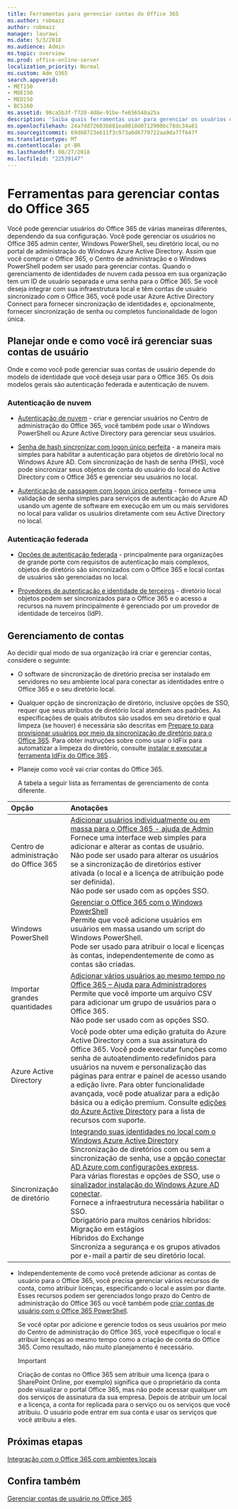```yaml
---
title: Ferramentas para gerenciar contas do Office 365
ms.author: robmazz
author: robmazz
manager: laurawi
ms.date: 5/3/2018
ms.audience: Admin
ms.topic: overview
ms.prod: office-online-server
localization_priority: Normal
ms.custom: Adm_O365
search.appverid:
- MET150
- MOE150
- MED150
- BCS160
ms.assetid: 98ca5b3f-f720-4d8e-91be-fe656548a25a
description: 'Saiba quais ferramentas usar para gerenciar os usuários do Office 365 e como você pode usar depende de como gerenciar identidades de usuário. '
ms.openlocfilehash: 24a7dd72603b881ea0810d0712900bc78dc34a81
ms.sourcegitcommit: 69d60723e611f3c973a6d6779722aa9da77f647f
ms.translationtype: MT
ms.contentlocale: pt-BR
ms.lasthandoff: 08/27/2018
ms.locfileid: "22539147"
---
```

# <a name="tools-to-manage-office-365-accounts"></a>Ferramentas para gerenciar contas do Office 365

Você pode gerenciar usuários do Office 365 de várias maneiras diferentes, dependendo da sua configuração. Você pode gerenciar os usuários no Office 365 admin center, Windows PowerShell, seu diretório local, ou no portal de administração do Windows Azure Active Directory. Assim que você comprar o Office 365, o Centro de administração e o Windows PowerShell podem ser usado para gerenciar contas. Quando o gerenciamento de identidades de nuvem cada pessoa em sua organização tem um ID de usuário separada e uma senha para o Office 365. Se você deseja integrar com sua infraestrutura local e têm contas de usuário sincronizado com o Office 365, você pode usar Azure Active Directory Connect para fornecer sincronização de identidades e, opcionalmente, fornecer sincronização de senha ou completos funcionalidade de logon única.
  
## <a name="plan-for-where-and-how-you-will-manage-your-user-accounts"></a>Planejar onde e como você irá gerenciar suas contas de usuário

Onde e como você pode gerenciar suas contas de usuário depende do modelo de identidade que você deseja usar para o Office 365. Os dois modelos gerais são autenticação federada e autenticação de nuvem.
  
### <a name="cloud-authentication"></a>Autenticação de nuvem

- [Autenticação de nuvem](about-office-365-identity.md#cloud-authentication) - criar e gerenciar usuários no Centro de administração do Office 365, você também pode usar o Windows PowerShell ou Azure Active Directory para gerenciar seus usuários. 
    
- [Senha de hash sincronizar com logon único perfeita](about-office-365-identity.md) - a maneira mais simples para habilitar a autenticação para objetos de diretório local no Windows Azure AD. Com sincronização de hash de senha (PHS), você pode sincronizar seus objetos de conta do usuário do local do Active Directory com o Office 365 e gerenciar seu usuários no local. 
    
- [Autenticação de passagem com logon único perfeita](about-office-365-identity.md) - fornece uma validação de senha simples para serviços de autenticação do Azure AD usando um agente de software em execução em um ou mais servidores no local para validar os usuários diretamente com seu Active Directory no local. 
    
### <a name="federated-authentication"></a>Autenticação federada

- [Opções de autenticação federada](about-office-365-identity.md#federated-authentication-options) - principalmente para organizações de grande porte com requisitos de autenticação mais complexos, objetos de diretório são sincronizados com o Office 365 e local contas de usuários são gerenciadas no local. 
    
- [Provedores de autenticação e identidade de terceiros](about-office-365-identity.md) - diretório local objetos podem ser sincronizados para o Office 365 e o acesso a recursos na nuvem principalmente é gerenciado por um provedor de identidade de terceiros (IdP). 
    
## <a name="managing-accounts"></a>Gerenciamento de contas

Ao decidir qual modo de sua organização irá criar e gerenciar contas, considere o seguinte:
  
- O software de sincronização de diretório precisa ser instalado em servidores no seu ambiente local para conectar as identidades entre o Office 365 e o seu diretório local.
    
- Qualquer opção de sincronização de diretório, inclusive opções de SSO, requer que seus atributos de diretório local atendem aos padrões. As especificações de quais atributos são usados em seu diretório e qual limpeza (se houver) é necessária são descritas em [Prepare to para provisionar usuários por meio da sincronização de diretório para o Office 365](prepare-for-directory-synchronization.md). Para obter instruções sobre como usar o IdFix para automatizar a limpeza do diretório, consulte [instalar e executar a ferramenta IdFix do Office 365](install-and-run-idfix.md) . 
    
- Planeje como você vai criar contas do Office 365.
    
    A tabela a seguir lista as ferramentas de gerenciamento de conta diferente.
    
|**Opção**|**Anotações**|
|:-----|:-----|
|Centro de administração do Office 365  <br/> |[Adicionar usuários individualmente ou em massa para o Office 365 - ajuda de Admin](https://support.office.com/article/1970f7d6-03b5-442f-b385-5880b9c256ec) <br/>  Fornece uma interface web simples para adicionar e alterar as contas de usuário.  <br/>  Não pode ser usado para alterar os usuários se a sincronização de diretórios estiver ativada (o local e a licença de atribuição pode ser definida).  <br/>  Não pode ser usado com as opções SSO.  <br/> |
|Windows PowerShell  <br/> |[Gerenciar o Office 365 com o Windows PowerShell](https://go.microsoft.com/fwlink/p/?LinkId=698471) <br/>  Permite que você adicione usuários em usuários em massa usando um script do Windows PowerShell.  <br/>  Pode ser usado para atribuir o local e licenças às contas, independentemente de como as contas são criadas.  <br/> |
|Importar grandes quantidades  <br/> |[Adicionar vários usuários ao mesmo tempo no Office 365 – Ajuda para Administradores](add-several-users-at-the-same-time.md) <br/>  Permite que você importe um arquivo CSV para adicionar um grupo de usuários para o Office 365.  <br/>  Não pode ser usado com as opções SSO.  <br/> |
|Azure Active Directory  <br/> |Você pode obter uma edição gratuita do Azure Active Directory com a sua assinatura do Office 365. Você pode executar funções como senha de autoatendimento redefinidos para usuários na nuvem e personalização das páginas para entrar e painel de acesso usando a edição livre. Para obter funcionalidade avançada, você pode atualizar para a edição básica ou a edição premium. Consulte [edições do Azure Active Directory](https://go.microsoft.com/fwlink/p/?LinkId=698465) para a lista de recursos com suporte.<br/> |
|Sincronização de diretório  <br/> |[Integrando suas identidades no local com o Windows Azure Active Directory](https://go.microsoft.com/fwlink/p/?LinkID=624168) <br/>  Sincronização de diretórios com ou sem a sincronização de senha, use a [opção conectar AD Azure com configurações express](https://go.microsoft.com/fwlink/p/?LinkID=698537).  <br/>  Para várias florestas e opções de SSO, use o [sinalizador instalação do Windows Azure AD conectar](https://go.microsoft.com/fwlink/p/?LinkId=698430).  <br/>  Fornece a infraestrutura necessária habilitar o SSO.  <br/>  Obrigatório para muitos cenários híbridos:  <br/>  Migração em estágios  <br/>  Híbridos do Exchange  <br/>  Sincroniza a segurança e os grupos ativados por e-mail a partir de seu diretório local.  <br/> |
   
- Independentemente de como você pretende adicionar as contas de usuário para o Office 365, você precisa gerenciar vários recursos de conta, como atribuir licenças, especificando o local e assim por diante. Esses recursos podem ser gerenciados longo prazo do Centro de administração do Office 365 ou você também pode [criar contas de usuário com o Office 365 PowerShell](https://go.microsoft.com/fwlink/p/?LinkId=717083).
    
    Se você optar por adicione e gerencie todos os seus usuários por meio do Centro de administração do Office 365, você especifique o local e atribuir licenças ao mesmo tempo como a criação de conta do Office 365. Como resultado, não muito planejamento é necessário.
    
    > [!IMPORTANT]
    > Criação de contas no Office 365 sem atribuir uma licença (para o SharePoint Online, por exemplo) significa que o proprietário da conta pode visualizar o portal Office 365, mas não pode acessar qualquer um dos serviços de assinatura da sua empresa. Depois de atribuir um local e a licença, a conta for replicada para o serviço ou os serviços que você atribuiu. O usuário pode entrar em sua conta e usar os serviços que você atribuiu a eles. 
  
## <a name="next-steps"></a>Próximas etapas

[Integração com o Office 365 com ambientes locais](office-365-integration.md)
  
## <a name="see-also"></a>Confira também

[Gerenciar contas de usuário no Office 365](https://support.office.com/article/3204162b-0b6c-4838-8a11-394b9bfd31de.aspx)
  

